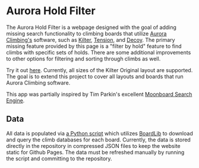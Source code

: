 # Aurora Hold Filter

The Aurora Hold Filter is a webpage designed with the goal of adding missing search functionality to climbing boards that utilize [Aurora Climbing's](https://auroraclimbing.com/) software, such as [Kilter](https://settercloset.com/pages/the-kilter-board), 
[Tension](https://tensionclimbing.com/product/tension-board-sets/), and [Decoy](https://decoy-holds.com/pages/decoy-board). The primary missing feature provided by this page is a "filter by hold" feature to find climbs with specific sets of holds. There are some additional improvements to other options for filtering and sorting through climbs as well.

Try it out [here](https://lemeryfertitta.github.io/AuroraHoldFilter/). Currently, all sizes of the Kilter Original layout are supported. The goal is to extend this project to cover all layouts and boards that run Aurora Climbing software.

This app was partially inspired by Tim Parkin's excellent [Moonboard Search Engine](http://mb.timparkin.net/).

## Data

All data is populated via [a Python script](scripts/data_gen.py) which utilizes [BoardLib](https://github.com/lemeryfertitta/BoardLib) to download and query the climb databases for each board. Currently, the data is stored directly in the repository in compressed JSON files to keep the website static for Github Pages. The data must be refreshed manually by running the script and committing to the repository.
